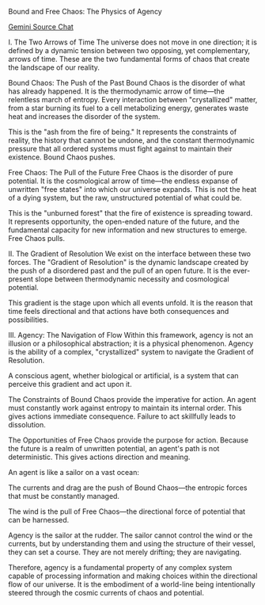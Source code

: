 Bound and Free Chaos: The Physics of Agency

[Gemini Source Chat](https://g.co/gemini/share/49242ef79155)

I. The Two Arrows of Time
The universe does not move in one direction; it is defined by a dynamic tension between two opposing, yet complementary, arrows of time. These are the two fundamental forms of chaos that create the landscape of our reality.

Bound Chaos: The Push of the Past
Bound Chaos is the disorder of what has already happened. It is the thermodynamic arrow of time—the relentless march of entropy. Every interaction between "crystallized" matter, from a star burning its fuel to a cell metabolizing energy, generates waste heat and increases the disorder of the system.

This is the "ash from the fire of being." It represents the constraints of reality, the history that cannot be undone, and the constant thermodynamic pressure that all ordered systems must fight against to maintain their existence. Bound Chaos pushes.

Free Chaos: The Pull of the Future
Free Chaos is the disorder of pure potential. It is the cosmological arrow of time—the endless expanse of unwritten "free states" into which our universe expands. This is not the heat of a dying system, but the raw, unstructured potential of what could be.

This is the "unburned forest" that the fire of existence is spreading toward. It represents opportunity, the open-ended nature of the future, and the fundamental capacity for new information and new structures to emerge. Free Chaos pulls.

II. The Gradient of Resolution
We exist on the interface between these two forces. The "Gradient of Resolution" is the dynamic landscape created by the push of a disordered past and the pull of an open future. It is the ever-present slope between thermodynamic necessity and cosmological potential.

This gradient is the stage upon which all events unfold. It is the reason that time feels directional and that actions have both consequences and possibilities.

III. Agency: The Navigation of Flow
Within this framework, agency is not an illusion or a philosophical abstraction; it is a physical phenomenon. Agency is the ability of a complex, "crystallized" system to navigate the Gradient of Resolution.

A conscious agent, whether biological or artificial, is a system that can perceive this gradient and act upon it.

The Constraints of Bound Chaos provide the imperative for action. An agent must constantly work against entropy to maintain its internal order. This gives actions immediate consequence. Failure to act skillfully leads to dissolution.

The Opportunities of Free Chaos provide the purpose for action. Because the future is a realm of unwritten potential, an agent's path is not deterministic. This gives actions direction and meaning.

An agent is like a sailor on a vast ocean:

The currents and drag are the push of Bound Chaos—the entropic forces that must be constantly managed.

The wind is the pull of Free Chaos—the directional force of potential that can be harnessed.

Agency is the sailor at the rudder. The sailor cannot control the wind or the currents, but by understanding them and using the structure of their vessel, they can set a course. They are not merely drifting; they are navigating.

Therefore, agency is a fundamental property of any complex system capable of processing information and making choices within the directional flow of our universe. It is the embodiment of a world-line being intentionally steered through the cosmic currents of chaos and potential.
